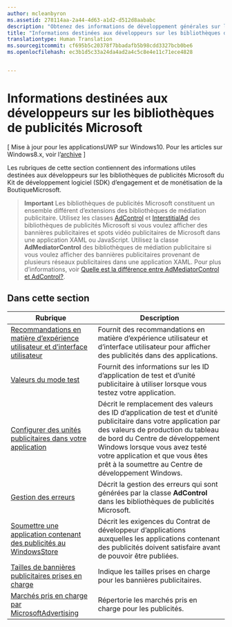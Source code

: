 ```yaml
---
author: mcleanbyron
ms.assetid: 278114aa-2a44-4d63-a1d2-d512d8aababc
description: "Obtenez des informations de développement générales sur les bibliothèques de publicités Microsoft du Kit de développement logiciel (SDK) d’engagement et de monétisation de la BoutiqueMicrosoft."
title: "Informations destinées aux développeurs sur les bibliothèques de publicités Microsoft"
translationtype: Human Translation
ms.sourcegitcommit: cf695b5c20378f7bbadafb5b98cdd3327bcb0be6
ms.openlocfilehash: ec3b1d5c33a24da4ad2a4c5c8e4e11c71ece4828


---
```


# Informations destinées aux développeurs sur les bibliothèques de publicités Microsoft


\[ Mise à jour pour les applicationsUWP sur Windows10. Pour les articles sur Windows8.x, voir l’[archive](http://go.microsoft.com/fwlink/p/?linkid=619132) \]

Les rubriques de cette section contiennent des informations utiles destinées aux développeurs sur les bibliothèques de publicités Microsoft du Kit de développement logiciel (SDK) d’engagement et de monétisation de la BoutiqueMicrosoft.

  > **Important** Les bibliothèques de publicités Microsoft constituent un ensemble différent d’extensions des bibliothèques de médiation publicitaire. Utilisez les classes [AdControl](https://msdn.microsoft.com/library/windows/apps/microsoft.advertising.winrt.ui.adcontrol.aspx) et [InterstitialAd](https://msdn.microsoft.com/library/windows/apps/microsoft.advertising.winrt.ui.interstitialad.aspx) des bibliothèques de publicités Microsoft si vous voulez afficher des bannières publicitaires et spots vidéo publicitaires de Microsoft dans une application XAML ou JavaScript. Utilisez la classe **AdMediatorControl** des bibliothèques de médiation publicitaire si vous voulez afficher des bannières publicitaires provenant de plusieurs réseaux publicitaires dans une application XAML. Pour plus d’informations, voir [Quelle est la différence entre AdMediatorControl et AdControl?](what-is-the-difference-admediatorcontrol-or-adcontrol.md).

## Dans cette section

| Rubrique                                                                                                       | Description                 |
|-------------------------------------------------------------------------------------------------------------|-----------------------------|
| [Recommandations en matière d’expérience utilisateur et d’interface utilisateur](ui-and-user-experience-guidelines.md) |  Fournit des recommandations en matière d’expérience utilisateur et d’interface utilisateur pour afficher des publicités dans des applications.  |
| [Valeurs du mode test](test-mode-values.md)        |  Fournit des informations sur les ID d’application de test et d’unité publicitaire à utiliser lorsque vous testez votre application.   |
| [Configurer des unités publicitaires dans votre application](set-up-ad-units-in-your-app.md)      | Décrit le remplacement des valeurs des ID d’application de test et d’unité publicitaire dans votre application par des valeurs de production du tableau de bord du Centre de développement Windows lorsque vous avez testé votre application et que vous êtes prêt à la soumettre au Centre de développement Windows.   |
| [Gestion des erreurs](error-handling-with-advertising-libraries.md)                                    |  Décrit la gestion des erreurs qui sont générées par la classe **AdControl** dans les bibliothèques de publicités Microsoft.   |
| [Soumettre une application contenant des publicités au WindowsStore](submit-an-app-with-ads-to-the-windows-store.md)                                    |  Décrit les exigences du Contrat de développeur d’applications auxquelles les applications contenant des publicités doivent satisfaire avant de pouvoir être publiées.   |
| [Tailles de bannières publicitaires prises en charge](supported-ad-sizes-for-banner-ads.md)                                    |  Indique les tailles prises en charge pour les bannières publicitaires.   |
| [Marchés pris en charge par MicrosoftAdvertising](supported-markets-for-microsoft-advertising.md)                                    |  Répertorie les marchés pris en charge pour les publicités.   |



 

 



<!--HONumber=Jun16_HO4-->


